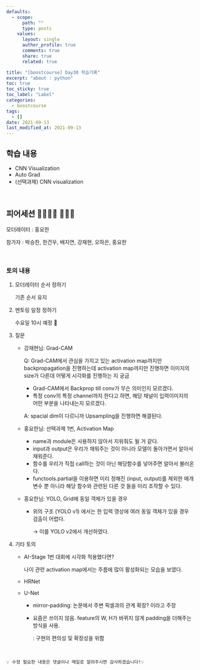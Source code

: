 ```yaml
---
defaults:
  - scope:
      path: ""
      type: posts
    values:
      layout: single
      author_profile: true
      comments: true
      share: true
      related: true

title: "[boostcourse] Day30 학습기록"
excerpt: "about : python"
toc: true
toc_sticky: true
toc_label: "Label"
categories:
  - boostcourse
tags:
  - []
date: 2021-09-13
last_modified_at: 2021-09-13
---
```


## 학습 내용

- CNN Visualization
- Auto Grad
- (선택과제) CNN visualization

<br>

## 피어세션 👨‍👨‍👦‍👦 👨‍👨‍👦

모더레이터 : 홍요한

참가자 : 박승찬, 한건우, 배지연, 강재현, 오하은, 홍요한

<br>

### 토의 내용

1. 모더레이터 순서 정하기

    기존 순서 유지

2. 멘토링 일정 정하기

    수요일 10시 예정 🥃

3. 질문
    - 강재현님: Grad-CAM

        Q: Grad-CAM에서 관심을 가지고 있는 activation map까지만 backpropagation을 진행하는데 activation map까지만 진행하면 이미지의 size가 다른데 어떻게 시각화를 진행하는 지 궁금

        - Grad-CAM에서 Backprop till conv가 무슨 의미인지 모르겠다.
        - 특정 conv의 특정 channel까지 한다고 하면, 해당 채널이 입력이미지의 어떤 부분을 나타내는지 모르겠다.

        A:  spacial dim이 다르니까 Upsampling을 진행하면 해결된다.

    - 홍요한님: 선택과제 1번, Activation Map
        - name과 module은 사용하지 않아서 지워줘도 될 거 같다.
        - input과 output은 우리가 채워주는 것이 아니라 모델이 돌아가면서 알아서 채워준다.
        - 함수를 우리가 직접 call하는 것이 아닌 해당함수를 넣어주면 알아서 불러온다.
        - functools.partial을 이용하면 미리 정해진 (input, output)를 제외한 매개변수 뿐 아니라 해당 함수와 관련된 다른 것 들을 미리 조작할 수 있다.
    - 홍요한님: YOLO, Grid에 동일 객체가 있을 경우

        - 위의 구조 (YOLO v1) 에서는 한 입력 영상에 여러 동일 객체가 있을 경우 검출이 어렵다.

            → 이를 YOLO v2에서 개선하였다.

4. 기타 토의
    - AI-Stage 1번 대회에 시각화 적용했다면?

        나이 관련 activation map에서는 주름에 많이 활성화되는 모습을 보였다.

    - HRNet
    - U-Net
        - mirror-padding: 논문에서 주변 픽셀과의 관계 확장? 이라고 주장
        - 요즘은 쓰이지 않음. feature의 W, H가 바뀌지 않게 padding을 더해주는 방식을 사용.

            : 구현의 편의성 및 확장성을 위함


<br>

```
💡 수정 필요한 내용은 댓글이나 메일로 알려주시면 감사하겠습니다!💡 
```
